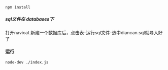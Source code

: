 ```
npm install
```


##### sql文件在 databases下
打开navicat 新建一个数据库后，点击表-运行sql文件-选中diancan.sql就导入好了

#### 运行
```
node-dev ./index.js
```
